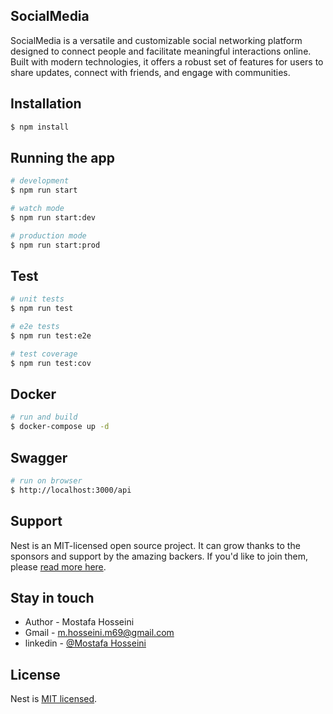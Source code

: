 ## SocialMedia

SocialMedia is a versatile and customizable social networking platform designed to connect people and facilitate meaningful interactions online. Built with modern technologies, it offers a robust set of features for users to share updates, connect with friends, and engage with communities.

## Installation

```bash
$ npm install
```

## Running the app

```bash
# development
$ npm run start

# watch mode
$ npm run start:dev

# production mode
$ npm run start:prod
```

## Test

```bash
# unit tests
$ npm run test

# e2e tests
$ npm run test:e2e

# test coverage
$ npm run test:cov
```

## Docker

```bash
# run and build
$ docker-compose up -d

```

## Swagger

```bash
# run on browser
$ http://localhost:3000/api

```

## Support

Nest is an MIT-licensed open source project. It can grow thanks to the sponsors and support by the amazing backers. If you'd like to join them, please [read more here](https://docs.nestjs.com/support).

## Stay in touch

- Author - Mostafa Hosseini
- Gmail - [m.hosseini.m69@gmail.com](m.hosseini.m69@gmail.com)
- linkedin - [@Mostafa Hosseini](https://www.linkedin.com/in/mostafa-hosseini-765349246/)

## License

Nest is [MIT licensed](LICENSE).